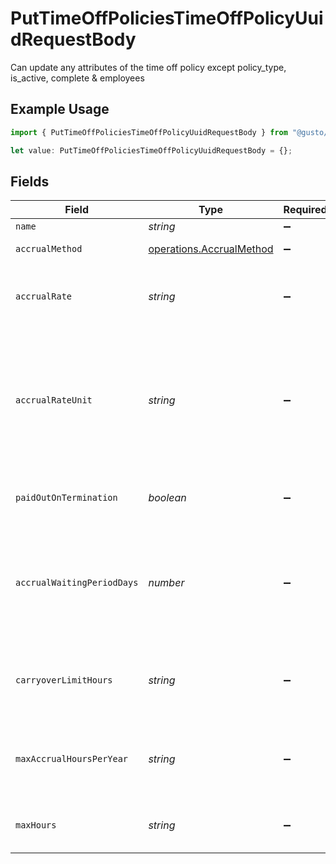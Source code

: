 # PutTimeOffPoliciesTimeOffPolicyUuidRequestBody

Can update any attributes of the time off policy except policy_type, is_active, complete & employees

## Example Usage

```typescript
import { PutTimeOffPoliciesTimeOffPolicyUuidRequestBody } from "@gusto/embedded-api/models/operations";

let value: PutTimeOffPoliciesTimeOffPolicyUuidRequestBody = {};
```

## Fields

| Field                                                                                                                                                                                                                                                                        | Type                                                                                                                                                                                                                                                                         | Required                                                                                                                                                                                                                                                                     | Description                                                                                                                                                                                                                                                                  |
| ---------------------------------------------------------------------------------------------------------------------------------------------------------------------------------------------------------------------------------------------------------------------------- | ---------------------------------------------------------------------------------------------------------------------------------------------------------------------------------------------------------------------------------------------------------------------------- | ---------------------------------------------------------------------------------------------------------------------------------------------------------------------------------------------------------------------------------------------------------------------------- | ---------------------------------------------------------------------------------------------------------------------------------------------------------------------------------------------------------------------------------------------------------------------------- |
| `name`                                                                                                                                                                                                                                                                       | *string*                                                                                                                                                                                                                                                                     | :heavy_minus_sign:                                                                                                                                                                                                                                                           | Name of the time off policy                                                                                                                                                                                                                                                  |
| `accrualMethod`                                                                                                                                                                                                                                                              | [operations.AccrualMethod](../../models/operations/accrualmethod.md)                                                                                                                                                                                                         | :heavy_minus_sign:                                                                                                                                                                                                                                                           | Accrual method of the time off policy                                                                                                                                                                                                                                        |
| `accrualRate`                                                                                                                                                                                                                                                                | *string*                                                                                                                                                                                                                                                                     | :heavy_minus_sign:                                                                                                                                                                                                                                                           | The rate at which the time off hours will accrue for an employee on the policy. Represented as a float, e.g. "40.0".                                                                                                                                                         |
| `accrualRateUnit`                                                                                                                                                                                                                                                            | *string*                                                                                                                                                                                                                                                                     | :heavy_minus_sign:                                                                                                                                                                                                                                                           | The number of hours an employee has to work or be paid for to accrue the number of hours set in the accrual rate. Only used for hourly policies (per_hour_paid, per_hour_paid_no_overtime, per_hour_work, per_hour_worked_no_overtime). Represented as a float, e.g. "40.0". |
| `paidOutOnTermination`                                                                                                                                                                                                                                                       | *boolean*                                                                                                                                                                                                                                                                    | :heavy_minus_sign:                                                                                                                                                                                                                                                           | Boolean representing if an employee's accrued time off hours will be paid out on termination                                                                                                                                                                                 |
| `accrualWaitingPeriodDays`                                                                                                                                                                                                                                                   | *number*                                                                                                                                                                                                                                                                     | :heavy_minus_sign:                                                                                                                                                                                                                                                           | Number of days before an employee on the policy will begin accruing time off hours. If accrual_method is per_anniversary_year, per_calendar_year, or unlimited, then accrual_waiting_period_days should be 0.                                                                |
| `carryoverLimitHours`                                                                                                                                                                                                                                                        | *string*                                                                                                                                                                                                                                                                     | :heavy_minus_sign:                                                                                                                                                                                                                                                           | The max number of hours an employee can carryover from one year to the next. If accrual_method is unlimited, then carryover_limit_hours must be blank.                                                                                                                       |
| `maxAccrualHoursPerYear`                                                                                                                                                                                                                                                     | *string*                                                                                                                                                                                                                                                                     | :heavy_minus_sign:                                                                                                                                                                                                                                                           | The max number of hours an employee can accrue in a year. If accrual_method is unlimited, then max_accrual_hours_per_year must be blank.                                                                                                                                     |
| `maxHours`                                                                                                                                                                                                                                                                   | *string*                                                                                                                                                                                                                                                                     | :heavy_minus_sign:                                                                                                                                                                                                                                                           | The max number of hours an employee can accrue. If accrual_method is unlimited, then max_hours must be blank.                                                                                                                                                                |